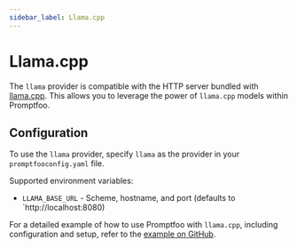 ```yaml
---
sidebar_label: Llama.cpp
---
```


# Llama.cpp

The `llama` provider is compatible with the HTTP server bundled with [llama.cpp](https://github.com/ggerganov/llama.cpp). This allows you to leverage the power of `llama.cpp` models within Promptfoo.

## Configuration

To use the `llama` provider, specify `llama` as the provider in your `promptfooconfig.yaml` file.

Supported environment variables:

- `LLAMA_BASE_URL` - Scheme, hostname, and port (defaults to `http://localhost:8080)

For a detailed example of how to use Promptfoo with `llama.cpp`, including configuration and setup, refer to the [example on GitHub](https://github.com/promptfoo/promptfoo/tree/main/examples/llama-cpp).
